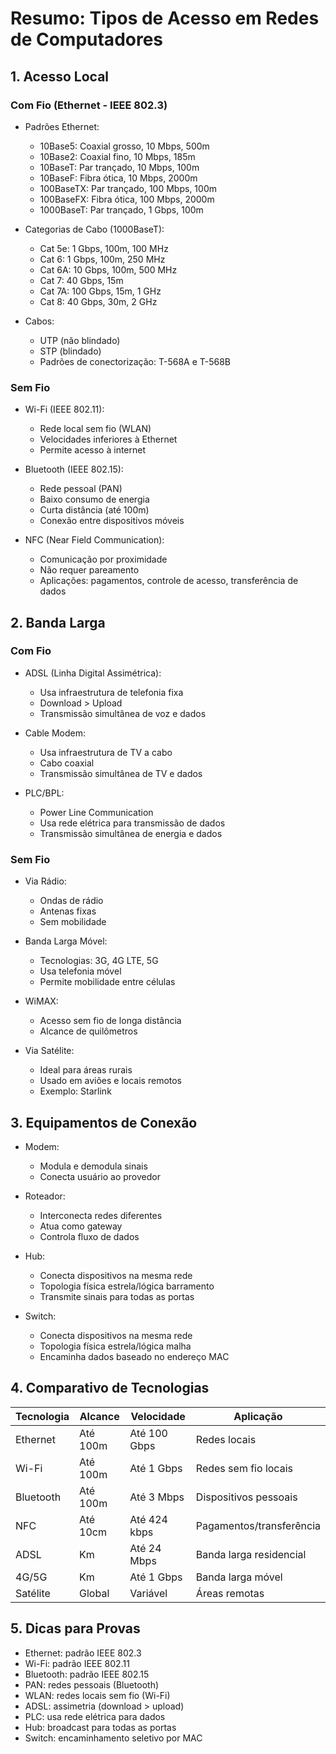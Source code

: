 # Resumo: Tipos de Acesso em Redes de Computadores

## 1. Acesso Local

### Com Fio (Ethernet - IEEE 802.3)
- Padrões Ethernet:
  - 10Base5: Coaxial grosso, 10 Mbps, 500m
  - 10Base2: Coaxial fino, 10 Mbps, 185m
  - 10BaseT: Par trançado, 10 Mbps, 100m
  - 10BaseF: Fibra ótica, 10 Mbps, 2000m
  - 100BaseTX: Par trançado, 100 Mbps, 100m
  - 100BaseFX: Fibra ótica, 100 Mbps, 2000m
  - 1000BaseT: Par trançado, 1 Gbps, 100m

- Categorias de Cabo (1000BaseT):
  - Cat 5e: 1 Gbps, 100m, 100 MHz
  - Cat 6: 1 Gbps, 100m, 250 MHz
  - Cat 6A: 10 Gbps, 100m, 500 MHz
  - Cat 7: 40 Gbps, 15m
  - Cat 7A: 100 Gbps, 15m, 1 GHz
  - Cat 8: 40 Gbps, 30m, 2 GHz

- Cabos:
  - UTP (não blindado)
  - STP (blindado)
  - Padrões de conectorização: T-568A e T-568B

### Sem Fio
- Wi-Fi (IEEE 802.11):
  - Rede local sem fio (WLAN)
  - Velocidades inferiores à Ethernet
  - Permite acesso à internet

- Bluetooth (IEEE 802.15):
  - Rede pessoal (PAN)
  - Baixo consumo de energia
  - Curta distância (até 100m)
  - Conexão entre dispositivos móveis

- NFC (Near Field Communication):
  - Comunicação por proximidade
  - Não requer pareamento
  - Aplicações: pagamentos, controle de acesso, transferência de dados

## 2. Banda Larga

### Com Fio
- ADSL (Linha Digital Assimétrica):
  - Usa infraestrutura de telefonia fixa
  - Download > Upload
  - Transmissão simultânea de voz e dados

- Cable Modem:
  - Usa infraestrutura de TV a cabo
  - Cabo coaxial
  - Transmissão simultânea de TV e dados

- PLC/BPL:
  - Power Line Communication
  - Usa rede elétrica para transmissão de dados
  - Transmissão simultânea de energia e dados

### Sem Fio
- Via Rádio:
  - Ondas de rádio
  - Antenas fixas
  - Sem mobilidade

- Banda Larga Móvel:
  - Tecnologias: 3G, 4G LTE, 5G
  - Usa telefonia móvel
  - Permite mobilidade entre células

- WiMAX:
  - Acesso sem fio de longa distância
  - Alcance de quilômetros

- Via Satélite:
  - Ideal para áreas rurais
  - Usado em aviões e locais remotos
  - Exemplo: Starlink

## 3. Equipamentos de Conexão

- Modem:
  - Modula e demodula sinais
  - Conecta usuário ao provedor

- Roteador:
  - Interconecta redes diferentes
  - Atua como gateway
  - Controla fluxo de dados

- Hub:
  - Conecta dispositivos na mesma rede
  - Topologia física estrela/lógica barramento
  - Transmite sinais para todas as portas

- Switch:
  - Conecta dispositivos na mesma rede
  - Topologia física estrela/lógica malha
  - Encaminha dados baseado no endereço MAC

## 4. Comparativo de Tecnologias

| Tecnologia | Alcance | Velocidade | Aplicação |
|------------|---------|------------|-----------|
| Ethernet | Até 100m | Até 100 Gbps | Redes locais |
| Wi-Fi | Até 100m | Até 1 Gbps | Redes sem fio locais |
| Bluetooth | Até 100m | Até 3 Mbps | Dispositivos pessoais |
| NFC | Até 10cm | Até 424 kbps | Pagamentos/transferência |
| ADSL | Km | Até 24 Mbps | Banda larga residencial |
| 4G/5G | Km | Até 1 Gbps | Banda larga móvel |
| Satélite | Global | Variável | Áreas remotas |

## 5. Dicas para Provas

- Ethernet: padrão IEEE 802.3
- Wi-Fi: padrão IEEE 802.11
- Bluetooth: padrão IEEE 802.15
- PAN: redes pessoais (Bluetooth)
- WLAN: redes locais sem fio (Wi-Fi)
- ADSL: assimetria (download > upload)
- PLC: usa rede elétrica para dados
- Hub: broadcast para todas as portas
- Switch: encaminhamento seletivo por MAC